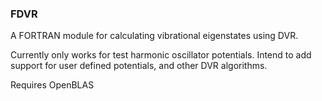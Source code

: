 ### FDVR

A FORTRAN module for calculating vibrational eigenstates using DVR.

Currently only works for test harmonic oscillator potentials.
Intend to add support for user defined potentials, and other DVR algorithms.

Requires OpenBLAS
